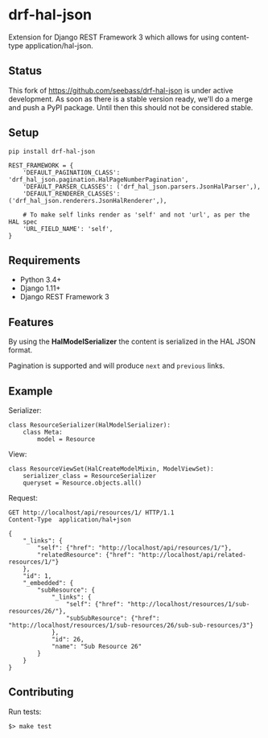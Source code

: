 drf-hal-json
=================
Extension for Django REST Framework 3 which allows for using content-type application/hal-json. 

## Status ##

This fork of https://github.com/seebass/drf-hal-json is under active development. 
As soon as there is a stable version ready, we'll do a merge and push a PyPI package.
Until then this should not be considered stable.

## Setup ##

    pip install drf-hal-json
    
    REST_FRAMEWORK = {
        'DEFAULT_PAGINATION_CLASS': 'drf_hal_json.pagination.HalPageNumberPagination',
        'DEFAULT_PARSER_CLASSES': ('drf_hal_json.parsers.JsonHalParser',),
        'DEFAULT_RENDERER_CLASSES': ('drf_hal_json.renderers.JsonHalRenderer',),

        # To make self links render as 'self' and not 'url', as per the HAL spec
        'URL_FIELD_NAME': 'self',
    }

## Requirements ##

* Python 3.4+
* Django 1.11+
* Django REST Framework 3

## Features ##

By using the **HalModelSerializer** the content is serialized in the HAL JSON format.

Pagination is supported and will produce `next` and `previous` links.

## Example ##

Serializer:

    class ResourceSerializer(HalModelSerializer):
        class Meta:
            model = Resource

View:
    
    class ResourceViewSet(HalCreateModelMixin, ModelViewSet):
        serializer_class = ResourceSerializer
        queryset = Resource.objects.all()

Request:

    GET http://localhost/api/resources/1/ HTTP/1.1
    Content-Type  application/hal+json    

    {
        "_links": {
            "self": {"href": "http://localhost/api/resources/1/"},
            "relatedResource": {"href": "http://localhost/api/related-resources/1/"}
        },
        "id": 1,
        "_embedded": {
            "subResource": {
                "_links": {
                    "self": {"href": "http://localhost/resources/1/sub-resources/26/"},
                    "subSubResource": {"href": "http://localhost/resources/1/sub-resources/26/sub-sub-resources/3"}
                },
                "id": 26,
                "name": "Sub Resource 26"
            }
        }
    }

## Contributing

Run tests:

```
$> make test
```
